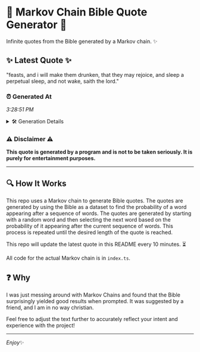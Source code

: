 # 📖 Markov Chain Bible Quote Generator 📖

Infinite quotes from the Bible generated by a Markov chain. ✨

## ✨ Latest Quote ✨
"feasts, and i will make them drunken, that they may rejoice, and sleep a perpetual sleep, and not wake, saith the lord."

### ⏰ Generated At
*3:28:51 PM*

<details>
    <summary>🛠️ Generation Details</summary>
    <p>
        <strong>🌱 Seed:</strong> feasts,<br>
        <strong>🔄 Iterations:</strong> 21<br>
        <strong>📜 Context History:</strong><br>[ feasts, ]: and<br>[ feasts,, and ]: i<br>[ feasts,, and, i ]: will<br>[ feasts,, and, i, will ]: make<br>[ feasts,, and, i, will, make ]: them<br>[ feasts,, and, i, will, make, them ]: drunken,<br>[ and, i, will, make, them, drunken, ]: that<br>[ i, will, make, them, drunken,, that ]: they<br>[ will, make, them, drunken,, that, they ]: may<br>[ make, them, drunken,, that, they, may ]: rejoice,<br>[ them, drunken,, that, they, may, rejoice, ]: and<br>[ drunken,, that, they, may, rejoice,, and ]: sleep<br>[ that, they, may, rejoice,, and, sleep ]: a<br>[ they, may, rejoice,, and, sleep, a ]: perpetual<br>[ may, rejoice,, and, sleep, a, perpetual ]: sleep,<br>[ rejoice,, and, sleep, a, perpetual, sleep, ]: and<br>[ and, sleep, a, perpetual, sleep,, and ]: not<br>[ sleep, a, perpetual, sleep,, and, not ]: wake,<br>[ a, perpetual, sleep,, and, not, wake, ]: saith<br>[ perpetual, sleep,, and, not, wake,, saith ]: the<br>[ sleep,, and, not, wake,, saith, the ]: lord.<br>
    </p>
</details>

### ⚠️ Disclaimer ⚠️
**This quote is generated by a program and is not to be taken seriously. It is purely for entertainment purposes.**

---

## 🔍 How It Works

This repo uses a Markov chain to generate Bible quotes. The quotes are generated by using the Bible as a dataset to find the probability of a word appearing after a sequence of words. The quotes are generated by starting with a random word and then selecting the next word based on the probability of it appearing after the current sequence of words. This process is repeated until the desired length of the quote is reached.

This repo will update the latest quote in this README every 10 minutes. ⏳

All code for the actual Markov chain is in `index.ts`.

## ❓ Why

I was just messing around with Markov Chains and found that the Bible surprisingly yielded good results when prompted. 
It was suggested by a friend, and I am in no way christian.

Feel free to adjust the text further to accurately reflect your intent and experience with the project!

---

*Enjoy*✨
